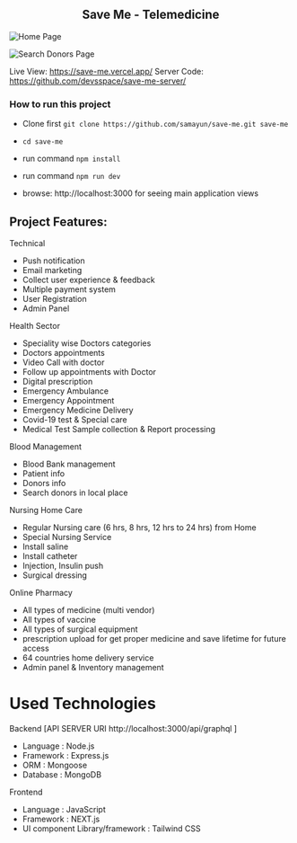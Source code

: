 <h2 align="center">Save Me - Telemedicine</h2>


![Home Page](https://ibb.co/3rQgfH0)

![Search Donors Page](https://ibb.co/Lvm1bvX)
<!--<img src="https://ibb.co/Lvm1bvX"  alt="Save Me Healthcare"  width="500px" />-->
<!-- <p align="center">
      <img src="https://ibb.co/3rQgfH0" alt="Save Me Healthcare"  width="500px" /> </br>
</p>

## Homepage

![Homepage Save Me Healthcare](public/preview.png) -->
Live View: https://save-me.vercel.app/
Server Code: https://github.com/devsspace/save-me-server/


### How to run this project

- Clone first `git clone https://github.com/samayun/save-me.git save-me`
- `cd save-me`
- run command `npm install`

- run command `npm run dev`
- browse: http://localhost:3000 for seeing main application views

## Project Features:

Technical

- Push notification
- Email marketing
- Collect user experience & feedback
- Multiple payment system
- User Registration
- Admin Panel

Health Sector

- Speciality wise Doctors categories
- Doctors appointments
- Video Call with doctor
- Follow up appointments with Doctor
- Digital prescription
- Emergency Ambulance
- Emergency Appointment
- Emergency Medicine Delivery
- Covid-19 test & Special care
- Medical Test Sample collection & Report processing

Blood Management

- Blood Bank management
- Patient info
- Donors info
- Search donors in local place

Nursing Home Care

- Regular Nursing care (6 hrs, 8 hrs, 12 hrs to 24 hrs) from Home
- Special Nursing Service
- Install saline
- Install catheter
- Injection, Insulin push
- Surgical dressing

Online Pharmacy

- All types of medicine (multi vendor)
- All types of vaccine
- All types of surgical equipment
- prescription upload for get proper medicine and save lifetime for future access
- 64 countries home delivery service
- Admin panel & Inventory management

# Used Technologies

Backend [API SERVER URI http://localhost:3000/api/graphql ]

- Language : Node.js
- Framework : Express.js
- ORM : Mongoose
- Database : MongoDB

Frontend

- Language : JavaScript
- Framework : NEXT.js
- UI component Library/framework : Tailwind CSS
